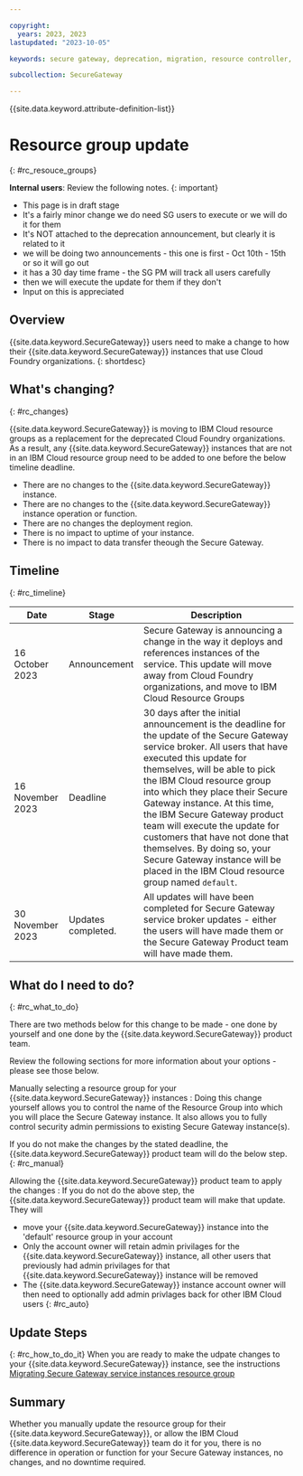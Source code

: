 ```yaml
---

copyright: 
  years: 2023, 2023
lastupdated: "2023-10-05"

keywords: secure gateway, deprecation, migration, resource controller, resource groups

subcollection: SecureGateway

---
```


{{site.data.keyword.attribute-definition-list}}


# Resource group update
{: #rc_resouce_groups}




**Internal users**: Review the following notes.
{: important}

- This page is in draft stage
- It's a fairly minor change we do need SG users to execute or we will do it for them
- It's NOT attached to the deprecation announcement, but clearly it is related to it
- we will be doing two announcements - this one is first - Oct 10th - 15th or so it will go out
- it has a 30 day time frame - the SG PM will track all users carefully
- then we will execute the update for them if they don't
- Input on this is appreciated


## Overview
{{site.data.keyword.SecureGateway}} users need to make a change to how their {{site.data.keyword.SecureGateway}} instances that use Cloud Foundry organizations.
{: shortdesc}

## What's changing?
{: #rc_changes}

{{site.data.keyword.SecureGateway}} is moving to IBM Cloud resource groups as a replacement for the deprecated Cloud Foundry organizations. As a result, any {{site.data.keyword.SecureGateway}} instances that are not in an IBM Cloud resource group need to be added to one before the below timeline deadline.

- There are no changes to the {{site.data.keyword.SecureGateway}} instance.
- There are no changes to the {{site.data.keyword.SecureGateway}} instance operation or function.
- There are no changes the deployment region.
- There is no impact to uptime of your instance.
- There is no impact to data transfer theough the Secure Gateway.


## Timeline
{: #rc_timeline}


| Date | Stage | Description | 
| --- | --- | --- | 
| 16 October 2023 | Announcement | Secure Gateway is announcing a change in the way it deploys and references instances of the service. This update will move away from Cloud Foundry organizations, and move to IBM Cloud Resource Groups |
| 16 November 2023 | Deadline  | 30 days after the initial announcement is the deadline for the update of the Secure Gateway service broker. All users that have executed this update for themselves, will be able to pick the IBM Cloud resource group into which they place their Secure Gateway instance. At this time, the IBM Secure Gateway product team will execute the update for customers that have not done that themselves. By doing so, your Secure Gateway instance will be placed in the IBM Cloud resource group named `default`. |
| 30 November 2023 | Updates completed. | All updates will have been completed for Secure Gateway service broker updates - either the users will have made them or the Secure Gateway Product team will have made them. |


## What do I need to do?
{: #rc_what_to_do}

There are two methods below for this change to be made - one done by yourself and one done by the {{site.data.keyword.SecureGateway}} product team.

Review the following sections for more information about your options - please see those below.

Manually selecting a resource group for your {{site.data.keyword.SecureGateway}} instances
:   Doing this change yourself allows you to control the name of the Resource Group into which you will place the Secure Gateway instance.
It also allows you to fully control security admin permissions to existing Secure Gateway instance(s).

If you do not make the changes by the stated deadline, the {{site.data.keyword.SecureGateway}} product team will do the below step.
{: #rc_manual}


Allowing the {{site.data.keyword.SecureGateway}} product team to apply the changes
:   If you do not do the above step, the {{site.data.keyword.SecureGateway}} product team will make that update.
They will
- move your {{site.data.keyword.SecureGateway}} instance into the 'default' resource group in your account
- Only the account owner will retain admin privilages for the {{site.data.keyword.SecureGateway}} instance, all other users that previously had admin privilages for that {{site.data.keyword.SecureGateway}} instance will be removed
- The {{site.data.keyword.SecureGateway}} instance account owner will then need to optionally add admin privlages back for other IBM Cloud users
{: #rc_auto}


## Update Steps
{: #rc_how_to_do_it}
When you are ready to make the udpate changes to your {{site.data.keyword.SecureGateway}} instance, see the instructions [Migrating Secure Gateway service instances resource group](/docs/SecureGateway?topic=SecureGateway-migrate)


## Summary

Whether you manually update the resource group for their {{site.data.keyword.SecureGateway}}, or allow the IBM Cloud {{site.data.keyword.SecureGateway}} team do it for you, there is no difference in operation or function for your Secure Gateway instances, no changes, and no downtime required.